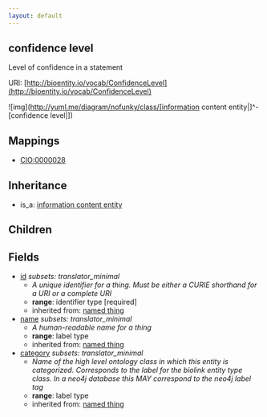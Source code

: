 ```yaml
---
layout: default
---
```


## confidence level


Level of confidence in a statement

URI: [http://bioentity.io/vocab/ConfidenceLevel](http://bioentity.io/vocab/ConfidenceLevel)


![img](http://yuml.me/diagram/nofunky/class/[information content entity|]^-[confidence level|])
## Mappings

 * [CIO:0000028](http://purl.obolibrary.org/obo/CIO_0000028)

## Inheritance

 *  is_a: [information content entity](InformationContentEntity.html)

## Children



## Fields

 * [id](id.html) *subsets: translator_minimal*
    * _A unique identifier for a thing. Must be either a CURIE shorthand for a URI or a complete URI_
    * __range__: identifier type [required]
    * inherited from: [named thing](NamedThing.html)
 * [name](name.html) *subsets: translator_minimal*
    * _A human-readable name for a thing_
    * __range__: label type
    * inherited from: [named thing](NamedThing.html)
 * [category](category.html) *subsets: translator_minimal*
    * _Name of the high level ontology class in which this entity is categorized. Corresponds to the label for the biolink entity type class. In a neo4j database this MAY correspond to the neo4j label tag_
    * __range__: label type
    * inherited from: [named thing](NamedThing.html)
